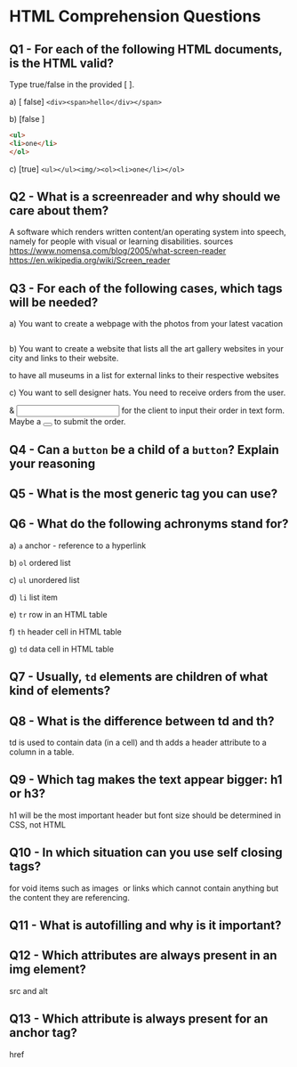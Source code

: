 # HTML Comprehension Questions

## Q1 - For each of the following HTML documents, is the HTML valid?

Type true/false in the provided [ ].

a) [ false] `<div><span>hello</div></span>`

b) [false ]

```html
<ul>
<li>one</li>
</ol>
```

c) [true] `<ul></ul><img/><ol><li>one</li></ol>`

## Q2 - What is a screenreader and why should we care about them?

A software which renders written content/an operating system into speech, namely for people with visual or learning disabilities.
sources https://www.nomensa.com/blog/2005/what-screen-reader
        https://en.wikipedia.org/wiki/Screen_reader 

## Q3 - For each of the following cases, which tags will be needed?

a) You want to create a webpage with the photos from your latest vacation

<img></img>

b) You want to create a website that lists all the art gallery websites in your city and links to their website.
<ol></ol> to have all museums in a list
<a> </a> for external links to their respective websites

c) You want to sell designer hats. You need to receive orders from the user.

<form></form> & <input></input> for the client to input their order in text form. Maybe a <button></button> to submit the order. 

## Q4 - Can a `button` be a child of a `button`? Explain your reasoning

## Q5 - What is the most generic tag you can use?

<div></div>

## Q6 - What do the following achronyms stand for?

a) `a`  anchor - reference to a hyperlink 

b) `ol` ordered list

c) `ul` unordered list

d) `li` list item

e) `tr` row in an HTML table

f) `th` header cell in HTML table

g) `td` data cell in HTML table

## Q7 - Usually, `td` elements are children of what kind of elements? 
<tr> </tr>

## Q8 - What is the difference between td and th?
td is used to contain data (in a cell) and th adds a header attribute to a column in a table.

## Q9 - Which tag makes the text appear bigger: h1 or h3?

h1 will be the most important header but font size should be determined in CSS, not HTML

## Q10 - In which situation can you use self closing tags?
for void items such as images <img> or links <a> which cannot contain anything but the content they are referencing. 

## Q11 - What is autofilling and why is it important?

## Q12 - Which attributes are always present in an img element?

src and alt

## Q13 - Which attribute is always present for an anchor tag?

href
